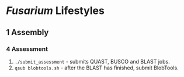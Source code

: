 # *Fusarium* Lifestyles

## 1 Assembly
### 4 Assessment
 
1. `./submit_assessment` - submits QUAST, BUSCO and BLAST jobs.
2. `qsub blobtools.sh` - after the BLAST has finished, submit BlobTools.
